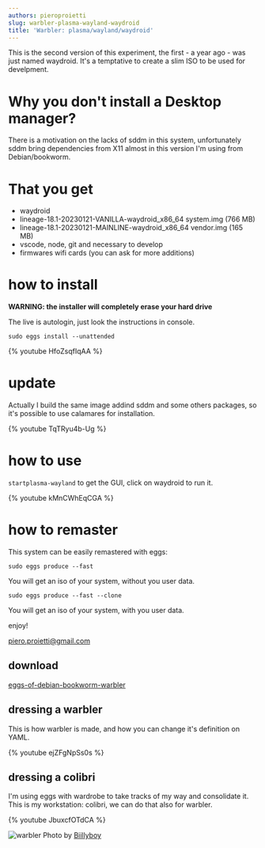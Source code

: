 ```yaml
---
authors: pieroproietti
slug: warbler-plasma-wayland-waydroid
title: 'Warbler: plasma/wayland/waydroid'
---
```


This is the second version of this experiment, the first - a year ago - was  just named waydroid. It's a temptative to create a slim ISO to be used for develpment.

# Why you don't install a Desktop manager?

There is a motivation on the lacks of sddm in this system, unfortunately
sddm bring dependencies from X11 almost in this version I'm using 
from Debian/bookworm.

# That you get

* waydroid
* lineage-18.1-20230121-VANILLA-waydroid_x86_64 system.img (766 MB)
* lineage-18.1-20230121-MAINLINE-waydroid_x86_64 vendor.img (165 MB)
* vscode, node, git and necessary to develop
* firmwares wifi cards (you can ask for more additions)

# how to install

**WARNING: the installer will completely erase your hard drive**

The live is autologin, just look the instructions in console.

```sudo eggs install --unattended```

{% youtube HfoZsqfIqAA %}

# update 
Actually I build the same image addind sddm and some others packages, so it's possible to use calamares for installation.

{% youtube TqTRyu4b-Ug %}

# how to use
```startplasma-wayland``` to get the GUI, click on waydroid to run it.

{% youtube kMnCWhEqCGA %}

# how to remaster
This system can be easily remastered with eggs:

```sudo eggs produce --fast```

You will get an iso of your system, without you user data.

```sudo eggs produce --fast --clone```

You will get an iso of your system, with you user data.

enjoy!

piero.proietti@gmail.com


## download
[eggs-of-debian-bookworm-warbler](https://sourceforge.net/projects/penguins-eggs/files/ISOS/debian/bookworm/)

## dressing a warbler
This is how warbler is made, and how you can change it's definition on YAML.

{% youtube ejZFgNpSs0s %}

## dressing a colibri
I'm using eggs with wardrobe to take tracks of my way and consolidate it. This is my workstation: colibri, we can do that also for warbler.

{% youtube JbuxcfOTdCA %}

![warbler](/images/warbler.jpg)
Photo by [Biillyboy](https://www.flickr.com/photos/billyboysfotocolection/4843548058/in/photostream/)